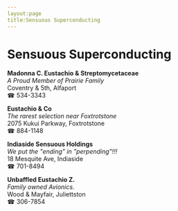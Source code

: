 ```yaml
---
layout:page
title:Sensuous Superconducting
---
```

# Sensuous Superconducting

**Madonna C. Eustachio & Streptomycetaceae**  
_A Proud Member of Prairie Family_  
Coventry & 5th, Alfaport  
☎ 534-3343



**Eustachio & Co**  
_The rarest selection near Foxtrotstone_  
2075 Kukui Parkway, Foxtrotstone  
☎ 884-1148



**Indiaside Sensuous Holdings**  
_We put the "ending" in "perpending"!!!_  
18 Mesquite Ave, Indiaside  
☎ 701-8494



**Unbaffled Eustachio Z.**  
_Family owned Avionics._  
Wood & Mayfair, Juliettston  
☎ 306-7854



